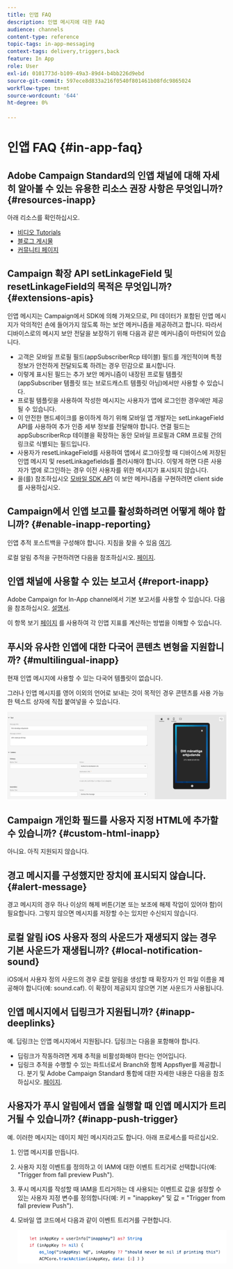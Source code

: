 ```yaml
---
title: 인앱 FAQ
description: 인앱 메시지에 대한 FAQ
audience: channels
content-type: reference
topic-tags: in-app-messaging
context-tags: delivery,triggers,back
feature: In App
role: User
exl-id: 0101773d-b109-49a3-89d4-b4bb226d9ebd
source-git-commit: 597ece8d833a216f0540f801461b08fdc9865024
workflow-type: tm+mt
source-wordcount: '644'
ht-degree: 0%

---
```


# 인앱 FAQ {#in-app-faq}

## Adobe Campaign Standard의 인앱 채널에 대해 자세히 알아볼 수 있는 유용한 리소스 권장 사항은 무엇입니까? {#resources-inapp}

아래 리소스를 확인하십시오.

* [비디오 Tutorials](https://experienceleague.adobe.com/docs/campaign-standard-learn/tutorials/communication-channels/mobile/in-app/in-app-message-overview.html)
* [블로그 게시물](https://theblog.adobe.com/get-more-out-of-the-new-in-app-message-channel-from-adobe-campaign/)
* [커뮤니티 페이지](https://experienceleaguecommunities.adobe.com/t5/adobe-campaign-standard/ct-p/adobe-campaign-standard-community)

## Campaign 확장 API setLinkageField 및 resetLinkageField의 목적은 무엇입니까? {#extensions-apis}

인앱 메시지는 Campaign에서 SDK에 의해 가져오므로, PII 데이터가 포함된 인앱 메시지가 악의적인 손에 들어가지 않도록 하는 보안 메커니즘을 제공하려고 합니다. 따라서 디바이스로의 메시지 보안 전달을 보장하기 위해 다음과 같은 메커니즘이 마련되어 있습니다.

* 고객은 모바일 프로필 필드(appSubscriberRcp 테이블) 필드를 개인적이며 특정 정보가 안전하게 전달되도록 하려는 경우 민감으로 표시합니다.
* 이렇게 표시된 필드는 추가 보안 메커니즘이 내장된 프로필 템플릿(appSubscriber 템플릿 또는 브로드캐스트 템플릿 아님)에서만 사용할 수 있습니다.
* 프로필 템플릿을 사용하여 작성한 메시지는 사용자가 앱에 로그인한 경우에만 제공될 수 있습니다.
* 이 안전한 핸드셰이크를 용이하게 하기 위해 모바일 앱 개발자는 setLinkageField API를 사용하여 추가 인증 세부 정보를 전달해야 합니다. 연결 필드는 appSubscriberRcp 테이블을 확장하는 동안 모바일 프로필과 CRM 프로필 간의 링크로 식별되는 필드입니다.
* 사용자가 resetLinkageField를 사용하여 앱에서 로그아웃할 때 디바이스에 저장된 인앱 메시지 및 resetLinkagefields를 플러시해야 합니다. 이렇게 하면 다른 사용자가 앱에 로그인하는 경우 이전 사용자를 위한 메시지가 표시되지 않습니다.
* 을(를) 참조하십시오 [모바일 SDK API](https://developer.adobe.com/client-sdks/documentation/adobe-campaign-standard/api-reference/) 이 보안 메커니즘을 구현하려면 client side를 사용하십시오.

## Campaign에서 인앱 보고를 활성화하려면 어떻게 해야 합니까? {#enable-inapp-reporting}

인앱 추적 포스트백을 구성해야 합니다. 지침을 찾을 수 있음 [여기](../../administration/using/configuring-rules-launch.md#inapp-tracking-postback).

로컬 알림 추적을 구현하려면 다음을 참조하십시오. [페이지](../../administration/using/local-tracking.md).

## 인앱 채널에 사용할 수 있는 보고서 {#report-inapp}

Adobe Campaign for In-App channel에서 기본 보고서를 사용할 수 있습니다. 다음을 참조하십시오. [설명서](../../reporting/using/in-app-report.md).

이 항목 보기 [페이지](../../reporting/using/indicator-calculation.md#in-app-delivery) 를 사용하여 각 인앱 지표를 계산하는 방법을 이해할 수 있습니다.

## 푸시와 유사한 인앱에 대한 다국어 콘텐츠 변형을 지원합니까? {#multilingual-inapp}

현재 인앱 메시지에 사용할 수 있는 다국어 템플릿이 없습니다.

그러나 인앱 메시지를 영어 이외의 언어로 보내는 것이 목적인 경우 콘텐츠를 사용 가능한 텍스트 상자에 직접 붙여넣을 수 있습니다.

![](assets/faq_inapp.png)

## Campaign 개인화 필드를 사용자 지정 HTML에 추가할 수 있습니까? {#custom-html-inapp}

아니요. 아직 지원되지 않습니다.

## 경고 메시지를 구성했지만 장치에 표시되지 않습니다. {#alert-message}

경고 메시지의 경우 하나 이상의 해제 버튼(기본 또는 보조에 해제 작업이 있어야 함)이 필요합니다. 그렇지 않으면 메시지를 저장할 수는 있지만 수신되지 않습니다.

## 로컬 알림 iOS 사용자 정의 사운드가 재생되지 않는 경우 기본 사운드가 재생됩니까? {#local-notification-sound}

iOS에서 사용자 정의 사운드의 경우 로컬 알림을 생성할 때 확장자가 인 파일 이름을 제공해야 합니다(예: sound.caf). 이 확장이 제공되지 않으면 기본 사운드가 사용됩니다.

## 인앱 메시지에서 딥링크가 지원됩니까? {#inapp-deeplinks}

예. 딥링크는 인앱 메시지에서 지원됩니다. 딥링크는 다음을 포함해야 합니다.

* 딥링크가 작동하려면 게재 추적을 비활성화해야 한다는 언어입니다.
* 딥링크 추적을 수행할 수 있는 파트너로서 Branch와 함께 Appsflyer를 제공합니다. 분기 및 Adobe Campaign Standard 통합에 대한 자세한 내용은 다음을 참조하십시오. [페이지](https://help.branch.io/using-branch/docs/adobe-campaign-standard-1).

## 사용자가 푸시 알림에서 앱을 실행할 때 인앱 메시지가 트리거될 수 있습니까? {#inapp-push-trigger}

예. 이러한 메시지는 데이지 체인 메시지라고도 합니다. 아래 프로세스를 따르십시오.

1. 인앱 메시지를 만듭니다.

1. 사용자 지정 이벤트를 정의하고 이 IAM에 대한 이벤트 트리거로 선택합니다(예: &quot;Trigger from fall preview Push&quot;).

1. 푸시 메시지를 작성할 때 IAM을 트리거하는 데 사용되는 이벤트로 값을 설정할 수 있는 사용자 지정 변수를 정의합니다(예: 키 = &quot;inappkey&quot; 및 값 = &quot;Trigger from fall preview Push&quot;).

1. 모바일 앱 코드에서 다음과 같이 이벤트 트리거를 구현합니다.

   ![](assets/faq_inapp_2.png)
